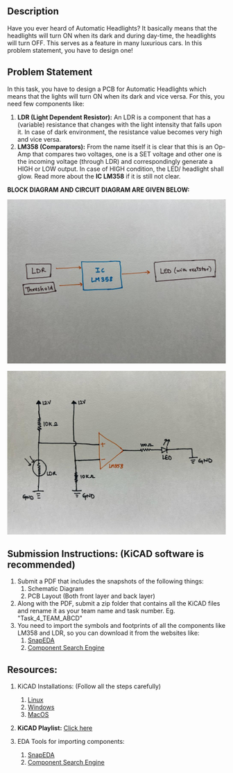 
## Description

Have you ever heard of Automatic Headlights? It basically means that the headlights will turn ON when its dark and during day-time, the headlights will turn OFF. This serves as a feature in many luxurious cars. In this problem statement, you have to design one!

## Problem Statement

In this task, you have to design a PCB for Automatic Headlights which means that the lights will turn ON when its dark and vice versa. For this, you need few components like:
1. **LDR (Light Dependent Resistor):** An LDR is a component that has a (variable) resistance that changes with the light intensity that falls upon it. In case of dark environment, the resistance value becomes very high and vice versa.
2. **LM358 (Comparators):** From the name itself it is clear that this is an Op-Amp that compares two voltages, one is a SET voltage and other one is the incoming voltage (through LDR) and correspondingly generate a HIGH or LOW output. In case of HIGH condition, the LED/ headlight shall glow. Read more about the **IC LM358** if it is still not clear.

**BLOCK DIAGRAM AND CIRCUIT DIAGRAM ARE GIVEN BELOW:**

![block_diagram](./assets/block_diagram.jpeg)

![ckt_diagram](./assets/circuit_diagram.jpeg)


## Submission Instructions: (KiCAD software is recommended)

1. Submit a PDF that includes the snapshots of the following things:
	1. Schematic Diagram
	2. PCB Layout (Both front layer and back layer)
2. Along with the PDF, submit a zip folder that contains all the KiCAD files and rename it as your team name and task number. Eg. "Task_4_TEAM_ABCD"
3. You need to import the symbols and footprints of all the components like LM358 and LDR, so you can download it from the websites like:
	1. [SnapEDA](https://www.snapeda.com/)
	2. [Component Search Engine](https://componentsearchengine.com/)


## Resources:

1. KiCAD Installations: (Follow all the steps carefully)
	1. [Linux](https://www.kicad.org/download/linux/)
	2. [Windows](https://www.kicad.org/download/windows/)
	3. [MacOS](https://www.kicad.org/download/macos/)

2. **KiCAD Playlist:** 
	[Click here](https://www.youtube.com/playlist?list=PL3bNyZYHcRSUhUXUt51W6nKvxx2ORvUQB)

3. EDA Tools for importing components:
	1. [SnapEDA](https://www.snapeda.com/)
	2. [Component Search Engine](https://componentsearchengine.com/)